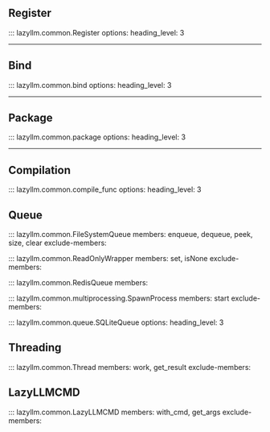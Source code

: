 ## Register

::: lazyllm.common.Register
    options:
      heading_level: 3

---

## Bind

::: lazyllm.common.bind
    options:
      heading_level: 3

---

## Package

::: lazyllm.common.package
    options:
      heading_level: 3

---

## Compilation

::: lazyllm.common.compile_func
    options:
      heading_level: 3

## Queue

::: lazyllm.common.FileSystemQueue
    members: enqueue, dequeue, peek, size, clear
    exclude-members:


::: lazyllm.common.ReadOnlyWrapper
    members: set, isNone
    exclude-members:

::: lazyllm.common.RedisQueue
    members: 

::: lazyllm.common.multiprocessing.SpawnProcess
    members: start
    exclude-members:

::: lazyllm.common.queue.SQLiteQueue
    options:
      heading_level: 3

## Threading

::: lazyllm.common.Thread
    members: work, get_result
    exclude-members:
    

## LazyLLMCMD

::: lazyllm.common.LazyLLMCMD
    members: with_cmd, get_args
    exclude-members: